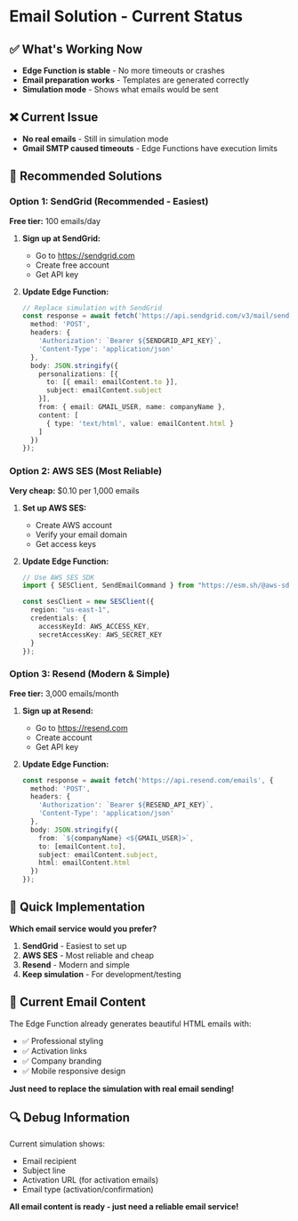 # Email Solution - Current Status

## ✅ What's Working Now
- **Edge Function is stable** - No more timeouts or crashes
- **Email preparation works** - Templates are generated correctly
- **Simulation mode** - Shows what emails would be sent

## ❌ Current Issue
- **No real emails** - Still in simulation mode
- **Gmail SMTP caused timeouts** - Edge Functions have execution limits

## 🔧 Recommended Solutions

### Option 1: SendGrid (Recommended - Easiest)
**Free tier:** 100 emails/day

1. **Sign up at SendGrid:**
   - Go to https://sendgrid.com
   - Create free account
   - Get API key

2. **Update Edge Function:**
   ```typescript
   // Replace simulation with SendGrid
   const response = await fetch('https://api.sendgrid.com/v3/mail/send', {
     method: 'POST',
     headers: {
       'Authorization': `Bearer ${SENDGRID_API_KEY}`,
       'Content-Type': 'application/json'
     },
     body: JSON.stringify({
       personalizations: [{
         to: [{ email: emailContent.to }],
         subject: emailContent.subject
       }],
       from: { email: GMAIL_USER, name: companyName },
       content: [
         { type: 'text/html', value: emailContent.html }
       ]
     })
   });
   ```

### Option 2: AWS SES (Most Reliable)
**Very cheap:** $0.10 per 1,000 emails

1. **Set up AWS SES:**
   - Create AWS account
   - Verify your email domain
   - Get access keys

2. **Update Edge Function:**
   ```typescript
   // Use AWS SES SDK
   import { SESClient, SendEmailCommand } from "https://esm.sh/@aws-sdk/client-ses";
   
   const sesClient = new SESClient({
     region: "us-east-1",
     credentials: {
       accessKeyId: AWS_ACCESS_KEY,
       secretAccessKey: AWS_SECRET_KEY
     }
   });
   ```

### Option 3: Resend (Modern & Simple)
**Free tier:** 3,000 emails/month

1. **Sign up at Resend:**
   - Go to https://resend.com
   - Create account
   - Get API key

2. **Update Edge Function:**
   ```typescript
   const response = await fetch('https://api.resend.com/emails', {
     method: 'POST',
     headers: {
       'Authorization': `Bearer ${RESEND_API_KEY}`,
       'Content-Type': 'application/json'
     },
     body: JSON.stringify({
       from: `${companyName} <${GMAIL_USER}>`,
       to: [emailContent.to],
       subject: emailContent.subject,
       html: emailContent.html
     })
   });
   ```

## 🚀 Quick Implementation

**Which email service would you prefer?**
1. **SendGrid** - Easiest to set up
2. **AWS SES** - Most reliable and cheap
3. **Resend** - Modern and simple
4. **Keep simulation** - For development/testing

## 📧 Current Email Content

The Edge Function already generates beautiful HTML emails with:
- ✅ Professional styling
- ✅ Activation links
- ✅ Company branding
- ✅ Mobile responsive design

**Just need to replace the simulation with real email sending!**

## 🔍 Debug Information

Current simulation shows:
- Email recipient
- Subject line
- Activation URL (for activation emails)
- Email type (activation/confirmation)

**All email content is ready - just need a reliable email service!**
